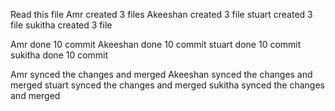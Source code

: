 Read this file
Amr created 3 files
Akeeshan created 3 file
stuart created 3 file 
sukitha created 3 file

Amr done 10 commit
Akeeshan done 10 commit
stuart done 10 commit 
sukitha done 10 commit


Amr synced the changes and merged
Akeeshan synced the changes and merged
stuart synced the changes and merged
sukitha synced the changes and merged
